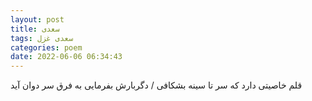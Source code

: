 ```yaml
---
layout: post
title: سعدی
tags: سعدی غزل
categories: poem
date: 2022-06-06 06:34:43
---
```


قلم خاصیتی دارد که سر تا سینه بشکافی / دگربارش بفرمایی به فرق سر دوان آید
